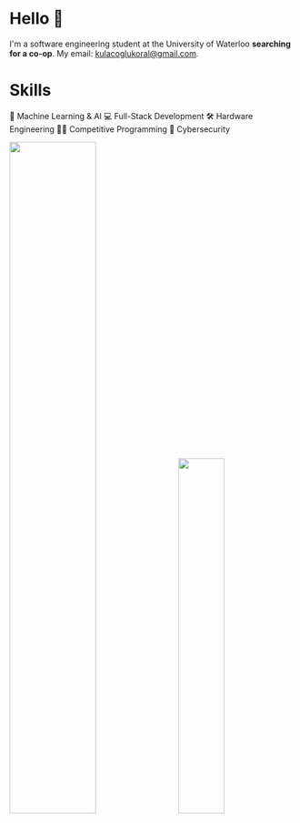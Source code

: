 # Hello 👋
I'm a software engineering student at the University of Waterloo **searching for a co-op**. My email: kulacoglukoral@gmail.com.

# Skills
🤖 Machine Learning & AI 💻 Full-Stack Development 🛠️ Hardware Engineering 👨‍💻 Competitive Programming 🔐 Cybersecurity

<div class='container'>
<img style="height: auto; width: 55%;" class="img" src="https://github-readme-stats.vercel.app/api?username=KoralK5&show_icons=true&theme=gruvbox" />
&nbsp;
&nbsp;
<img style="height: auto; width: 40%;" class="img" src="https://github-readme-stats.vercel.app/api/top-langs/?username=KoralK5&show_icons=true&theme=gruvbox" /></div>
</div>
